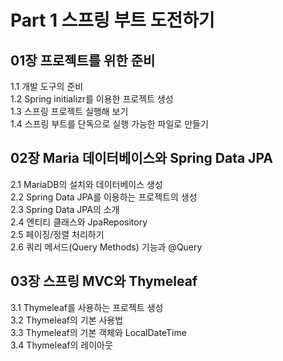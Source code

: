 
# Part 1 스프링 부트 도전하기

## 01장 프로젝트를 위한 준비
1.1 개발 도구의 준비  
1.2 Spring initializr를 이용한 프로젝트 생성  
1.3 스프링 프로젝트 실행해 보기  
1.4 스프링 부트를 단독으로 실행 가능한 파일로 만들기  

## 02장 Maria 데이터베이스와 Spring Data JPA  
2.1 MariaDB의 설치와 데이터베이스 생성  
2.2 Spring Data JPA를 이용하는 프로젝트의 생성  
2.3 Spring Data JPA의 소개  
2.4 엔티티 클래스와 JpaRepository  
2.5 페이징/정렬 처리하기  
2.6 쿼리 메서드(Query Methods) 기능과 @Query  

## 03장 스프링 MVC와 Thymeleaf  
3.1 Thymeleaf를 사용하는 프로젝트 생성  
3.2 Thymeleaf의 기본 사용법  
3.3 Thymeleaf의 기본 객체와 LocalDateTime  
3.4 Thymeleaf의 레이아웃  
